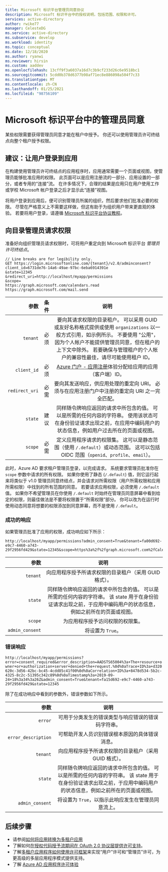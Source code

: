 ```yaml
---
title: Microsoft 标识平台管理员同意协议
description: Microsoft 标识平台中的授权说明，包括范围、权限和许可。
services: active-directory
author: rwike77
manager: CelesteDG
ms.service: active-directory
ms.subservice: develop
ms.workload: identity
ms.topic: conceptual
ms.date: 12/18/2020
ms.author: ryanwi
ms.reviewer: hirsin
ms.custom: aaddev
ms.openlocfilehash: 13cff9f3a6037a16d7c3b9cf233d26c6e9518bc1
ms.sourcegitcommit: 5cdd0b378d6377b98af71ec8e886098a504f7c33
ms.translationtype: MT
ms.contentlocale: zh-CN
ms.lasthandoff: 01/25/2021
ms.locfileid: "98756109"
---
```

# <a name="admin-consent-on-the-microsoft-identity-platform"></a>Microsoft 标识平台中的管理员同意

某些权限需要获得管理员同意才能在租户中授予。  你还可以使用管理员许可终结点向整个租户授予权限。

## <a name="recommended-sign-the-user-into-your-app"></a>建议：让用户登录到应用

在构建使用管理员许可终结点的应用程序时，应用通常需要一个页面或视图，使管理员能够批准应用的权限。 此页面可以是应用注册流的一部分、应用设置的一部分，或者专用的“连接”流。 在许多情况下，合理的结果是应用只在用户使用工作或学校 Microsoft 帐户登录之后才显示此“连接”视图。

将用户登录到应用后，便可识别管理员所属的组织，然后要求他们批准必要的权限。 尽管在严格意义上不需要这样做，但这有助于为组织用户带来更直观的体验。 若要将用户登录，请遵循 [Microsoft 标识平台协议教程](active-directory-v2-protocols.md)。

## <a name="request-the-permissions-from-a-directory-admin"></a>向目录管理员请求权限

准备好向组织管理员请求权限时，可将用户重定向到 Microsoft 标识平台 *管理员许可终结点*。

```HTTP
// Line breaks are for legibility only.
GET https://login.microsoftonline.com/{tenant}/v2.0/adminconsent?
client_id=6731de76-14a6-49ae-97bc-6eba6914391e
&state=12345
&redirect_uri=http://localhost/myapp/permissions
&scope=
https://graph.microsoft.com/calendars.read
https://graph.microsoft.com/mail.send
```

| 参数 | 条件 | 说明 |
| ---: | ---: | :---: |
| `tenant` | 必须 | 要向其请求权限的目录租户。 可以采用 GUID 或友好名称格式提供或使用 `organizations` 以一般方式引用，如示例所示。 不要使用 "公用"，因为个人帐户不能提供管理员同意，但在租户的上下文中除外。 若要确保与管理租户的个人帐户的兼容性最佳，请尽可能使用租户 ID。 |
| `client_id` | 必须 | [Azure 门户 - 应用注册](https://go.microsoft.com/fwlink/?linkid=2083908)体验分配给应用的应用（客户端）ID。 |
| `redirect_uri` | 必需 |要向其发送响应，供应用处理的重定向 URI。 必须与在应用注册门户中注册的重定向 URI 之一完全匹配。 |
| `state` | 建议 | 同样随令牌响应返回的请求中所包含的值。 可以是所需的任何内容的字符串。 使用该状态可在身份验证请求出现之前，在应用中编码用户的状态信息，例如用户过去所在的页面或视图。 |
|`scope` | 必需 | 定义应用程序请求的权限集。 这可以是静态范围（使用 `/.default`）或动态范围。 这可以包括 OIDC 范围（`openid`、`profile`、`email`）。 |

此时，Azure AD 要求租户管理员登录，以完成请求。 系统要求管理员批准你在 `scope` 参数中请求的所有权限。  如果你使用了静态 (`/.default`) 值，则它运行起来将类似于 v1.0 管理员同意终结点，并会请求对所需权限（用户所需权限和应用所需权限）中找到的所有范围的同意。 若要请求应用权限，必须使用 `/.default` 值。 如果你不希望管理员在你使用 `/.default` 时始终在管理员同意屏幕中看到给定的权限，则最佳做法是不要将权限置于“所需权限”部分。 你可以改为在运行时使用动态同意将想要的权限添加到同意屏幕，而不是使用 `/.default`。

### <a name="successful-response"></a>成功的响应

如果管理员批准了应用的权限，成功响应如下所示：

```
http://localhost/myapp/permissions?admin_consent=True&tenant=fa00d692-e9c7-4460-a743-29f2956fd429&state=12345&scope=https%3a%2f%2fgraph.microsoft.com%2fCalendars.Read+https%3a%2f%2fgraph.microsoft.com%2fMail.Send
```

| 参数 | 说明 |
| ---: | :---: |
| `tenant`| 向应用程序授予所请求权限的目录租户（采用 GUID 格式）。|
| `state` | 同样随令牌响应返回的请求中所包含的值。 可以是所需的任何内容的字符串。 该 state 用于在身份验证请求出现之前，于应用中编码用户的状态信息，例如之前所在的页面或视图。|
| `scope` | 为应用程序授予访问权限的权限集。|
| `admin_consent` | 将设置为 `True`。|

### <a name="error-response"></a>错误响应

`http://localhost/myapp/permissions?error=consent_required&error_description=AADSTS65004%3a+The+resource+owner+or+authorization+server+denied+the+request.%0d%0aTrace+ID%3a+d320620c-3d56-42bc-bc45-4cdd85c41f00%0d%0aCorrelation+ID%3a+8478d534-5b2c-4325-8c2c-51395c342c89%0d%0aTimestamp%3a+2019-09-24+18%3a34%3a26Z&admin_consent=True&tenant=fa15d692-e9c7-4460-a743-29f2956fd429&state=12345`

除了在成功响应中看到的参数外，错误参数如下所示。

| 参数 | 说明 |
|-------------------:|:-------------------------------------------------------------------------------------------------:|
| `error` | 可用于分类发生的错误类型与响应错误的错误码字符串。|
| `error_description` | 可帮助开发人员识别错误根本原因的具体错误消息。|
| `tenant`| 向应用程序授予所请求权限的目录租户（采用 GUID 格式）。|
| `state` | 同样随令牌响应返回的请求中所包含的值。 可以是所需的任何内容的字符串。 该 state 用于在身份验证请求出现之前，于应用中编码用户的状态信息，例如之前所在的页面或视图。|
| `admin_consent` | 将设置为 `True`，以指示此响应发生在管理员同意流上。|

## <a name="next-steps"></a>后续步骤
- 请参阅[如何将应用转换为多租户应用](howto-convert-app-to-be-multi-tenant.md)
- 了解如何[在授权代码授予流期间在 OAuth 2.0 协议层提供许可支持](v2-oauth2-auth-code-flow.md#request-an-authorization-code)。
- 了解[多租户应用程序如何使用许可框架](./howto-convert-app-to-be-multi-tenant.md)来实现“用户”许可和“管理员”许可，为更高级的多层应用程序模式提供支持。
- 了解 [Azure AD 应用程序许可体验](application-consent-experience.md)